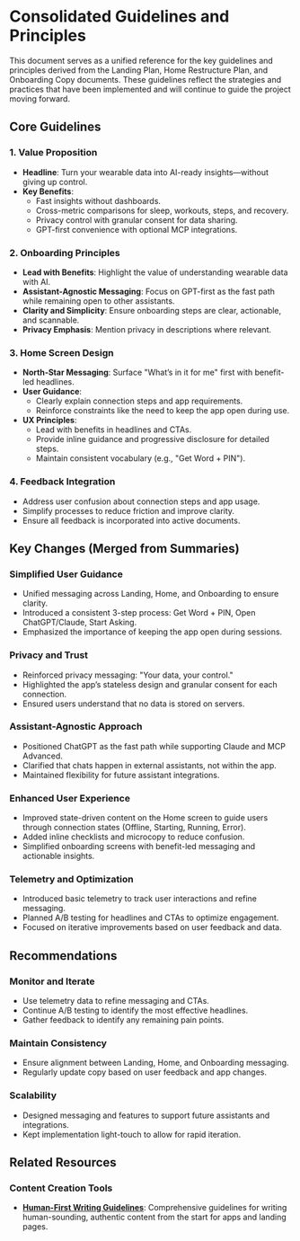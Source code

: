 # Consolidated Guidelines and Principles

This document serves as a unified reference for the key guidelines and principles derived from the Landing Plan, Home Restructure Plan, and Onboarding Copy documents. These guidelines reflect the strategies and practices that have been implemented and will continue to guide the project moving forward.

## Core Guidelines

### 1. Value Proposition
- **Headline**: Turn your wearable data into AI-ready insights—without giving up control.
- **Key Benefits**:
  - Fast insights without dashboards.
  - Cross-metric comparisons for sleep, workouts, steps, and recovery.
  - Privacy control with granular consent for data sharing.
  - GPT-first convenience with optional MCP integrations.

### 2. Onboarding Principles
- **Lead with Benefits**: Highlight the value of understanding wearable data with AI.
- **Assistant-Agnostic Messaging**: Focus on GPT-first as the fast path while remaining open to other assistants.
- **Clarity and Simplicity**: Ensure onboarding steps are clear, actionable, and scannable.
- **Privacy Emphasis**: Mention privacy in descriptions where relevant.

### 3. Home Screen Design
- **North-Star Messaging**: Surface "What’s in it for me" first with benefit-led headlines.
- **User Guidance**:
  - Clearly explain connection steps and app requirements.
  - Reinforce constraints like the need to keep the app open during use.
- **UX Principles**:
  - Lead with benefits in headlines and CTAs.
  - Provide inline guidance and progressive disclosure for detailed steps.
  - Maintain consistent vocabulary (e.g., "Get Word + PIN").

### 4. Feedback Integration
- Address user confusion about connection steps and app usage.
- Simplify processes to reduce friction and improve clarity.
- Ensure all feedback is incorporated into active documents.

## Key Changes (Merged from Summaries)

### Simplified User Guidance
- Unified messaging across Landing, Home, and Onboarding to ensure clarity.
- Introduced a consistent 3-step process: Get Word + PIN, Open ChatGPT/Claude, Start Asking.
- Emphasized the importance of keeping the app open during sessions.

### Privacy and Trust
- Reinforced privacy messaging: "Your data, your control."
- Highlighted the app’s stateless design and granular consent for each connection.
- Ensured users understand that no data is stored on servers.

### Assistant-Agnostic Approach
- Positioned ChatGPT as the fast path while supporting Claude and MCP Advanced.
- Clarified that chats happen in external assistants, not within the app.
- Maintained flexibility for future assistant integrations.

### Enhanced User Experience
- Improved state-driven content on the Home screen to guide users through connection states (Offline, Starting, Running, Error).
- Added inline checklists and microcopy to reduce confusion.
- Simplified onboarding screens with benefit-led messaging and actionable insights.

### Telemetry and Optimization
- Introduced basic telemetry to track user interactions and refine messaging.
- Planned A/B testing for headlines and CTAs to optimize engagement.
- Focused on iterative improvements based on user feedback and data.

## Recommendations

### Monitor and Iterate
- Use telemetry data to refine messaging and CTAs.
- Continue A/B testing to identify the most effective headlines.
- Gather feedback to identify any remaining pain points.

### Maintain Consistency
- Ensure alignment between Landing, Home, and Onboarding messaging.
- Regularly update copy based on user feedback and app changes.

### Scalability
- Designed messaging and features to support future assistants and integrations.
- Kept implementation light-touch to allow for rapid iteration.

## Related Resources

### Content Creation Tools
- **[Human-First Writing Guidelines](HUMAN_FIRST_WRITING.md)**: Comprehensive guidelines for writing human-sounding, authentic content from the start for apps and landing pages.

